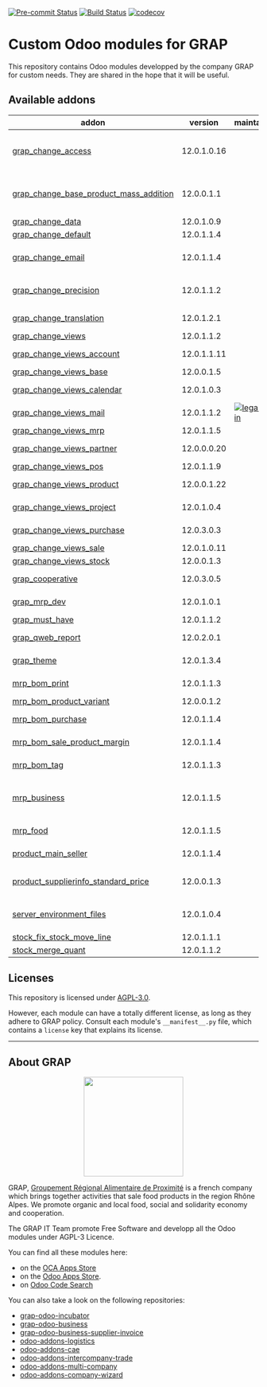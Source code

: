 
<!-- /!\ Non OCA Context : Set here the badge of your runbot / runboat instance. -->
[![Pre-commit Status](https://github.com/grap/grap-odoo-custom/actions/workflows/pre-commit.yml/badge.svg?branch=12.0)](https://github.com/grap/grap-odoo-custom/actions/workflows/pre-commit.yml?query=branch%3A12.0)
[![Build Status](https://github.com/grap/grap-odoo-custom/actions/workflows/test.yml/badge.svg?branch=12.0)](https://github.com/grap/grap-odoo-custom/actions/workflows/test.yml?query=branch%3A12.0)
[![codecov](https://codecov.io/gh/grap/grap-odoo-custom/branch/12.0/graph/badge.svg)](https://codecov.io/gh/grap/grap-odoo-custom)
<!-- /!\ Non OCA Context : Set here the badge of your translation instance. -->

<!-- /!\ do not modify above this line -->

# Custom Odoo modules for GRAP

This repository contains Odoo modules developped by the company GRAP for custom needs. They are shared in the hope that it will be useful.

<!-- /!\ do not modify below this line -->

<!-- prettier-ignore-start -->

[//]: # (addons)

Available addons
----------------
addon | version | maintainers | summary
--- | --- | --- | ---
[grap_change_access](grap_change_access/) | 12.0.1.0.16 |  | Add new groups for specific models and change accesses for a number of models.
[grap_change_base_product_mass_addition](grap_change_base_product_mass_addition/) | 12.0.0.1.1 |  | Fix slow call to odoo.tests.Form, used in base_product_mass_addition, for purchase_quick module
[grap_change_data](grap_change_data/) | 12.0.1.0.9 |  | GRAP - Change Data
[grap_change_default](grap_change_default/) | 12.0.1.1.4 |  | GRAP - Change Default
[grap_change_email](grap_change_email/) | 12.0.1.1.4 |  | Change default email template for invoices, sale and purchase orders
[grap_change_precision](grap_change_precision/) | 12.0.1.1.2 |  | Change the precisions names and values of some fields
[grap_change_translation](grap_change_translation/) | 12.0.1.2.1 |  | Disable the translation mechanism for a many fields
[grap_change_views](grap_change_views/) | 12.0.1.1.2 |  | GRAP - Change Views
[grap_change_views_account](grap_change_views_account/) | 12.0.1.1.11 |  | GRAP - Change Views Account
[grap_change_views_base](grap_change_views_base/) | 12.0.0.1.5 |  | GRAP - Change Base Views
[grap_change_views_calendar](grap_change_views_calendar/) | 12.0.1.0.3 |  | GRAP - Change Calendar Views
[grap_change_views_mail](grap_change_views_mail/) | 12.0.1.1.2 | [![legalsylvain](https://github.com/legalsylvain.png?size=30px)](https://github.com/legalsylvain) | GRAP - Change Mail Views
[grap_change_views_mrp](grap_change_views_mrp/) | 12.0.1.1.5 |  | GRAP - Change Views MRP
[grap_change_views_partner](grap_change_views_partner/) | 12.0.0.0.20 |  | GRAP - Change Partner Views
[grap_change_views_pos](grap_change_views_pos/) | 12.0.1.1.9 |  | GRAP - Change POS Views
[grap_change_views_product](grap_change_views_product/) | 12.0.0.1.22 |  | GRAP - Change Views Product
[grap_change_views_project](grap_change_views_project/) | 12.0.1.0.4 |  | GRAP - Change Project Views
[grap_change_views_purchase](grap_change_views_purchase/) | 12.0.3.0.3 |  | GRAP - Change Purchase Views
[grap_change_views_sale](grap_change_views_sale/) | 12.0.1.0.11 |  | GRAP - Change Sale Views
[grap_change_views_stock](grap_change_views_stock/) | 12.0.0.1.3 |  | GRAP - Change Stock Views
[grap_cooperative](grap_cooperative/) | 12.0.3.0.5 |  | Add Directories, Companies, Colleges, Peoples, etc.
[grap_mrp_dev](grap_mrp_dev/) | 12.0.1.0.1 |  | Install all MRP modules for Grap
[grap_must_have](grap_must_have/) | 12.0.1.1.2 |  | Install must have modules
[grap_qweb_report](grap_qweb_report/) | 12.0.2.0.1 |  | GRAP - Custom Qweb Reports
[grap_theme](grap_theme/) | 12.0.1.3.4 |  | Customize Odoo web User Interface
[mrp_bom_print](mrp_bom_print/) | 12.0.1.1.3 |  | Manage the various useful prints for Bill of Materials
[mrp_bom_product_variant](mrp_bom_product_variant/) | 12.0.0.1.2 |  | MRP BoM Product Variant
[mrp_bom_purchase](mrp_bom_purchase/) | 12.0.1.1.4 |  | Handle purchase from your Bill of Materials
[mrp_bom_sale_product_margin](mrp_bom_sale_product_margin/) | 12.0.1.1.4 |  | Handle Sale price for product's bom with margin
[mrp_bom_tag](mrp_bom_tag/) | 12.0.1.1.3 |  | Add tags on your BoM to find it easily
[mrp_business](mrp_business/) | 12.0.1.1.5 |  | MRP functions that meet the business needs of GRAP,adapted for food-related professions
[mrp_food](mrp_food/) | 12.0.1.1.5 |  | MRP modules adapted for food-related professions
[product_main_seller](product_main_seller/) | 12.0.1.1.4 |  | Product Attribute - Main seller for a product
[product_supplierinfo_standard_price](product_supplierinfo_standard_price/) | 12.0.0.1.3 |  | Product supplier easily connected to product's standard price
[server_environment_files](server_environment_files/) | 12.0.1.0.4 |  | Add custom CSS and extra text on PoS ticket depending on the environment
[stock_fix_stock_move_line](stock_fix_stock_move_line/) | 12.0.1.1.1 |  | Stock - Fix Stock Move Lines
[stock_merge_quant](stock_merge_quant/) | 12.0.1.1.2 |  | Stock - Merge Quants Tools

[//]: # (end addons)

<!-- prettier-ignore-end -->

## Licenses

This repository is licensed under [AGPL-3.0](LICENSE).

However, each module can have a totally different license, as long as they adhere to GRAP
policy. Consult each module's `__manifest__.py` file, which contains a `license` key
that explains its license.

----

## About GRAP

<p align="center">
   <img src="http://www.grap.coop/wp-content/uploads/2016/11/GRAP.png" width="200"/>
</p>

GRAP, [Groupement Régional Alimentaire de Proximité](http://www.grap.coop) is a
french company which brings together activities that sale food products in the
region Rhône Alpes. We promote organic and local food, social and solidarity
economy and cooperation.

The GRAP IT Team promote Free Software and developp all the Odoo modules under
AGPL-3 Licence.

You can find all these modules here:

* on the [OCA Apps Store](https://odoo-community.org/shop?&search=GRAP)
* on the [Odoo Apps Store](https://www.odoo.com/apps/modules/browse?author=GRAP).
* on [Odoo Code Search](https://odoo-code-search.com/ocs/search?q=author%3AOCA+author%3AGRAP)

You can also take a look on the following repositories:

* [grap-odoo-incubator](https://github.com/grap/grap-odoo-incubator)
* [grap-odoo-business](https://github.com/grap/grap-odoo-business)
* [grap-odoo-business-supplier-invoice](https://github.com/grap/grap-odoo-business-supplier-invoice)
* [odoo-addons-logistics](https://github.com/grap/odoo-addons-logistics)
* [odoo-addons-cae](https://github.com/grap/odoo-addons-cae)
* [odoo-addons-intercompany-trade](https://github.com/grap/odoo-addons-intercompany-trade)
* [odoo-addons-multi-company](https://github.com/grap/odoo-addons-multi-company)
* [odoo-addons-company-wizard](https://github.com/grap/odoo-addons-company-wizard)
